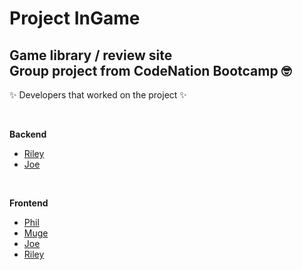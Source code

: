 # Project InGame
Game library / review site 
<br />
Group project from CodeNation Bootcamp 🤓
---
✨ Developers that worked on the project ✨ 

<br />

**Backend**
- [Riley](https://github.com/Riley142)
- [Joe](https://github.com/JoeFoster-cn)

<br />

**Frontend**
- [Phil](https://github.com/phiddle)
- [Muge](https://github.com/mafromist)
- [Joe](https://github.com/JoeFoster-cn)
- [Riley](https://github.com/Riley142)
